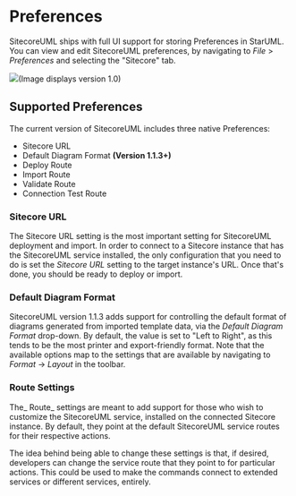 # Preferences

SitecoreUML ships with full UI support for storing Preferences in StarUML. You can view and edit SitecoreUML preferences, by navigating to _File_ &gt; _Preferences_ and selecting the "Sitecore" tab.

![](https://github.com/zkniebel/SitecoreUML/blob/master/Documentation/assets/StarUML-Preferences.png?raw=true)\(Image displays version 1.0\)

## Supported Preferences

The current version of SitecoreUML includes three native Preferences:

* Sitecore URL
* Default Diagram Format **\(Version 1.1.3+\)**
* Deploy Route
* Import Route
* Validate Route
* Connection Test Route

### Sitecore URL

The Sitecore URL setting is the most important setting for SitecoreUML deployment and import. In order to connect to a Sitecore instance that has the SitecoreUML service installed, the only configuration that you need to do is set the _Sitecore URL_ setting to the target instance's URL. Once that's done, you should be ready to deploy or import.

### Default Diagram Format

SitecoreUML version 1.1.3 adds support for controlling the default format of diagrams generated from imported template data, via the _Default Diagram Format_ drop-down. By default, the value is set to "Left to Right", as this tends to be the most printer and export-friendly format. Note that the available options map to the settings that are available by navigating to _Format_ -&gt; _Layout_ in the toolbar.

### Route Settings

The_ Route_ settings are meant to add support for those who wish to customize the SitecoreUML service, installed on the connected Sitecore instance. By default, they point at the default SitecoreUML service routes for their respective actions.

The idea behind being able to change these settings is that, if desired, developers can change the service route that they point to for particular actions. This could be used to make the commands connect to extended services or different services, entirely.

